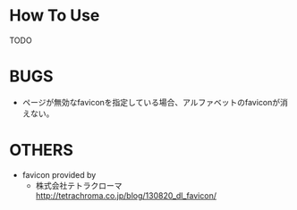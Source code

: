 # How To Use
TODO

# BUGS
* ページが無効なfaviconを指定している場合、アルファベットのfaviconが消えない。

# OTHERS
* favicon provided by
    * 株式会社テトラクローマ http://tetrachroma.co.jp/blog/130820_dl_favicon/

